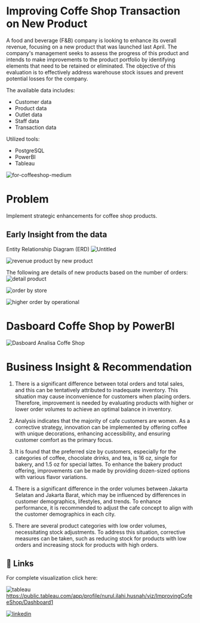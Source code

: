 # Improving Coffe Shop Transaction on New Product
A food and beverage (F&B) company is looking to enhance its overall revenue, focusing on a new product that was launched last April. The company's management seeks to assess the progress of this product and intends to make improvements to the product portfolio by identifying elements that need to be retained or eliminated. The objective of this evaluation is to effectively address warehouse stock issues and prevent potential losses for the company.

The available data includes:
- Customer data
- Product data
- Outlet data
- Staff data
- Transaction data

Utilized tools:
- PostgreSQL
- PowerBI
- Tableau


![for-coffeeshop-medium](https://github.com/NurulIlahiHusnah/Coffe_Shop_Transaction/assets/125198828/231797fc-7ab3-4a45-9d07-5e1dd6e3ee95)


# Problem 
Implement strategic enhancements for coffee shop products.
## Early Insight from the data
Entity Relationship Diagram (ERD)
![Untitled](https://github.com/NurulIlahiHusnah/Coffe_Shop_Transaction/assets/125198828/a4ef21e5-955d-4e8d-a5c1-ecd63eabd333)

![revenue product by new product](https://github.com/NurulIlahiHusnah/Coffe_Shop_Transaction/assets/125198828/ff0278a9-c896-4043-b4b7-406b07e626b2)

The following are details of new products based on the number of orders:
![detail product](https://github.com/NurulIlahiHusnah/Coffe_Shop_Transaction/assets/125198828/f9933462-4cec-4b94-b2d6-7e0e390ac13d)

![order by store](https://github.com/NurulIlahiHusnah/Coffe_Shop_Transaction/assets/125198828/06b3e742-8cd3-49c8-82dc-2d420be5ca58)


![higher order by operational](https://github.com/NurulIlahiHusnah/Coffe_Shop_Transaction/assets/125198828/3d64af75-f2b7-48d5-8a48-4bc812df6317)

# Dasboard Coffe Shop by PowerBI
![Dasboard Analisa Coffe Shop](https://github.com/user-attachments/assets/c3728b58-3225-46f2-8757-8477778f7aee)

# Business Insight & Recommendation
1. There is a significant difference between total orders and total sales, and this can be tentatively attributed to inadequate inventory. This situation may cause inconvenience for customers when placing orders. Therefore, improvement is needed by evaluating products with higher or lower order volumes to achieve an optimal balance in inventory.

2. Analysis indicates that the majority of cafe customers are women. As a corrective strategy, innovation can be implemented by offering coffee with unique decorations, enhancing accessibility, and ensuring customer comfort as the primary focus.

3. It is found that the preferred size by customers, especially for the categories of coffee, chocolate drinks, and tea, is 16 oz, single for bakery, and 1.5 oz for special lattes. To enhance the bakery product offering, improvements can be made by providing dozen-sized options with various flavor variations.

4. There is a significant difference in the order volumes between Jakarta Selatan and Jakarta Barat, which may be influenced by differences in customer demographics, lifestyles, and trends. To enhance performance, it is recommended to adjust the cafe concept to align with the customer demographics in each city.

5. There are several product categories with low order volumes, necessitating stock adjustments. To address this situation, corrective measures can be taken, such as reducing stock for products with low orders and increasing stock for products with high orders.


## 🔗 Links
For complete visualization click here:

![tableau](https://img.shields.io/badge/tableau-E97627?style=for-the-badge&logo=tableau&logoColor=white)https://public.tableau.com/app/profile/nurul.ilahi.husnah/viz/ImprovingCofeeShop/Dashboard1

[![linkedin](https://img.shields.io/badge/linkedin-0A66C2?style=for-the-badge&logo=linkedin&logoColor=white)](https://www.linkedin.com/in/nurul-ilahi-husnah27/)




